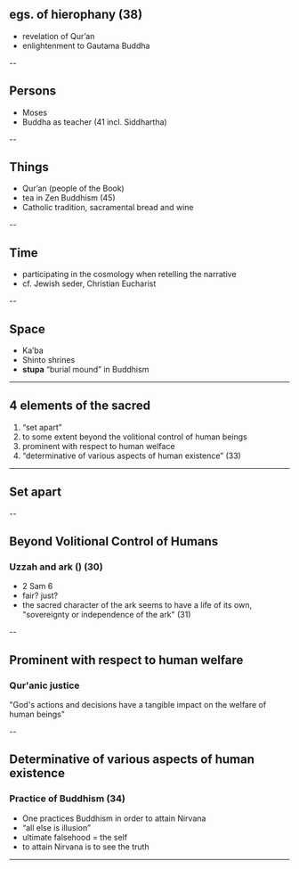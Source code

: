 
## egs. of hierophany (38)

- revelation of Qur’an
- enlightenment to Gautama Buddha

--

## Persons

- Moses
- Buddha as teacher (41 incl. Siddhartha)


--

## Things

- Qur’an (people of the Book)
- tea in Zen Buddhism (45)
- Catholic tradition, sacramental bread and wine

--

## Time

- participating in the cosmology when retelling the narrative
- cf. Jewish seder, Christian Eucharist


--

## Space

- Ka’ba
- Shinto shrines
- **stupa** “burial mound” in Buddhism


---

## 4 elements of the sacred

1.  “set apart”
2.  to some extent beyond the volitional control of human beings
3.  prominent with respect to human welface
4.  “determinative of various aspects of human existence” (33)

---

## Set apart



--
## Beyond Volitional Control of Humans
### Uzzah and ark () (30)

- 2 Sam 6
- fair? just? 
- the sacred character of the ark seems to have a life of its own, "sovereignty or independence of the ark" (31)


--
## Prominent with respect to human welfare
### Qur'anic justice

"God's actions and decisions have a tangible impact on the welfare of human beings"

--
## Determinative of various aspects of human existence
### Practice of Buddhism (34)

- One practices Buddhism in order to attain Nirvana
- “all else is illusion”
- ultimate falsehood = the self
- to attain Nirvana is to see the truth


---
